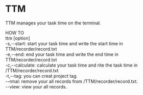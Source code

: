 # TTM
TTM manages your task time on the terminal.

HOW TO  
ttm [option]  
-s,--start: start your task time and write the start time in TTM/recorder/record.txt  
-e,--end: end your task time and write the end time in TTM/recorder/record.txt  
-c,--calculate: calculate your task time and rite the task time in /TTM/recorder/record.txt  
-t,--tag: you can creat project tag.  
--rmal: remove your all records from /TTM/recorder/record.txt.  
--view: view your all records.  
